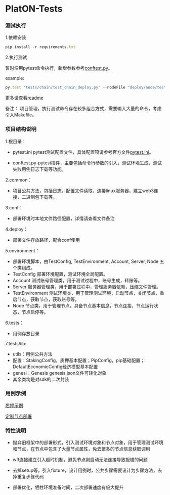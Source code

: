 # PlatON-Tests

### 测试执行

1.依赖安装 

```js
pip install -r requirements.txt
```

2.执行测试

暂时沿用pytest命令执行，新增参数参考[conftest.py](../conftest.py)。

example: 

```js
py.test 'tests/chain/test_chain_deploy.py' --nodeFile "deploy/node/test_chaininfo.yml" --accountFile "deploy/accounts.yml"
```

更多请查看[readme](../README.md)

备注：
项目管理，执行测试命令存在较多组合方式，需要输入大量的命令，考虑引入Makefile。

### 项目结构说明

1.根目录：

+ pytest.ini pytest测试配置文件，具体配置项请参考官方文件[pytest.ini](https://docs.pytest.org/en/latest/reference.html#configuration-options)。

+ conftest.py-pytest插件，主要包括命令行参数的引入，测试环境生成，测试失败用例日志下载等功能。

2.common：

+ 项目公共方法，包括日志，配置文件读取，连接linux服务器，建立web3连接，二进制包下载等。

3.conf：

+ 部署环境时本地文件路径配置，详情请查看文件备注

4.deploy：

+ 部署文件存放路径，配合conf使用

5.environment：

+ 部署环境脚本，由TestConfig, TestEnvironment, Account, Server, Node 五个类组成。
+ TestConfig 部署环境配置，测试环境全局配置。
+ Account 测试账号管理类，用于测试过程中，账号生成，转账等。
+ Server 服务器管理类，用于部署过程中，管理服务器依赖，压缩文件管理。
+ TestEnvironment 测试环境类，用于管理测试环境，启动节点，关闭节点，重启节点，获取节点，获取账号等。
+ Node 节点类，用于管理节点，具备节点基本信息，节点连接，节点运行状态，节点启停等。

6.tests：

+ 用例存放目录

7.tests/lib:

+ utils：用例公共方法
+ 配置：StakingConfig，质押基本配置；PipConfig，pip基础配置；DefaultEconomicConfig经济模型基本配置
+ genesi：Genesis genesis.json文件可转化对象
+ 其余类均是对sdk的二次封装


### 用例示例

[质押示例](../tests/example/test_staking.py)

[定制节点部署](../tests/example/test_customize_deploy.py)

### 特性说明

+ 抛弃旧框架中的部署形式，引入测试环境对象和节点对象，用于管理测试环境和节点，在节点中包含了大量节点属性，免去繁多的节点信息获取调用

+ w3连接建立引入超时机制，避免节点刚启动无法连接导致报错的问题

+ 去掉setup等，引入fixture，设计用例时，公共步骤需要设计为步骤方法，去掉重复步骤代码

+ 部署优化，牺牲环境准备时间，二次部署速度有极大提升